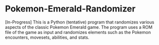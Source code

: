 # Pokemon-Emerald-Randomizer
[In-Progress]  This is a Python (tentative) program that randomizes various aspects of the classic Pokemon Emerald game. The program uses a ROM file of the game as input and randomizes elements such as the Pokemon encounters, movesets, abilities, and stats. 
